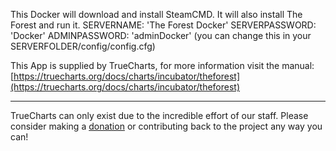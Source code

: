 This Docker will download and install SteamCMD. It will also install The Forest and run it. SERVERNAME: 'The Forest Docker' SERVERPASSWORD: 'Docker' ADMINPASSWORD: 'adminDocker' (you can change this in your SERVERFOLDER/config/config.cfg)


This App is supplied by TrueCharts, for more information visit the manual: [https://truecharts.org/docs/charts/incubator/theforest](https://truecharts.org/docs/charts/incubator/theforest)

---

TrueCharts can only exist due to the incredible effort of our staff.
Please consider making a [donation](https://truecharts.org/docs/about/sponsor) or contributing back to the project any way you can!
